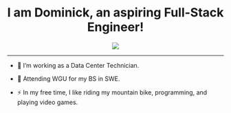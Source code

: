 <div align="center">
    <h1> I am Dominick, an aspiring Full-Stack Engineer! </h1>
</div>
<div align="center">
<!--     // Insert Picture Here -->
    <img src="[https://external-content.duckduckgo.com/iu/?u=https%3A%2F%2Fi0.wp.com%2Funcookednews.com%2Fwp-content%2Fuploads%2F2021%2F10%2FKubernetes-helps-In-DevOps.gif%3Fresize%3D1024%252C1024%26ssl%3D1&f=1&nofb=1&ipt=7a0e87bdb09fa385fbc924b64cb6b41267dbe4044f244eec46c5ece2000c78cf&ipo=images](https://external-content.duckduckgo.com/iu/?u=https%3A%2F%2Fdevtechnosys.com%2Finsights%2Fwp-content%2Fuploads%2F2021%2F07%2Ffull-stack-development.gif&f=1&nofb=1&ipt=d42ff8b2a97dc7af6be3ef24d5bff376d4f3a8f9f29bcdacb4af1ad45149a61f&ipo=images)">
</div>

---

- :telescope: I’m working as a Data Center Technician.

- :seedling: Attending WGU for my BS in SWE.

- :zap: In my free time, I like riding my mountain bike, programming, and playing video games.
